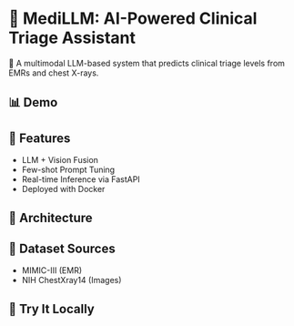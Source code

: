 # 🏥 MediLLM: AI-Powered Clinical Triage Assistant

🚀 A multimodal LLM-based system that predicts clinical triage levels from EMRs and chest X-rays.

## 📊 Demo

## 🔧 Features

- LLM + Vision Fusion
- Few-shot Prompt Tuning
- Real-time Inference via FastAPI
- Deployed with Docker

## 🧠 Architecture

## 📁 Dataset Sources

- MIMIC-III (EMR)
- NIH ChestXray14 (Images)

## 🚀 Try It Locally
